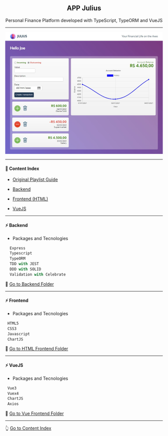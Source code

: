 <h2 align="center">APP Julius</h2>
<p align="center">Personal Finance Platform developed with TypeScript, TypeORM and VueJS</p>

---

![Julius](https://github.com/lipex360x/julius/blob/master/frontend/html/img/frontend.jpg)

---

#### :bookmark_tabs: Content Index
- [Original Playlist Guide](https://www.youtube.com/watch?v=tCVU2l89qz0&list=PL370TvW48yBthGQ8SetNVwO8dc-DYKzoq&ab_channel=SidneySousae)

- [Backend](#zap-backend)

- [Frontend (HTML)](#zap-frontend)

- [VueJS](#zap-vuejs)

---

#### :zap: Backend

* Packages and Tecnologies
```js
  Express
  Typescript
  TypeORM
  TDD with JEST
  DDD with SOLID
  Validation with Celebrate
```

:rocket: [Go to Backend Folder](https://github.com/lipex360x/julius/tree/master/backend)

---
#### :zap: Frontend

* Packages and Tecnologies
```js
 HTML5
 CSS3
 Javascript
 ChartJS
```

:rocket: [Go to HTML Frontend Folder](https://github.com/lipex360x/julius/tree/master/frontend/html)

---

#### :zap: VueJS

* Packages and Tecnologies
```js
 Vue3
 Vuex4
 ChartJS
 Axios
```
:rocket: [Go to Vue Frontend Folder](https://github.com/lipex360x/julius/tree/master/frontend/vue)

---

:point_up_2: [Go to Content Index](#bookmark_tabs-content-index)
